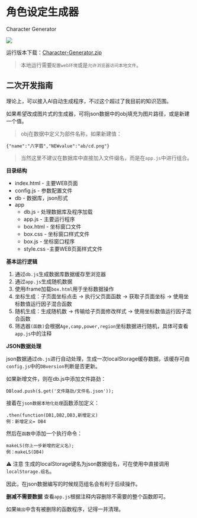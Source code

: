 角色设定生成器
=========================
Character Generator

[![](https://img.shields.io/badge/website-kumame.github.io/Tools/cgyellow.svg?style=for-the-badge&logo=appveyor)](https://kumame.github.io/Tools/cg)

运行版本下载：[Character-Generator.zip](https://github.com/kumame/Tools/archive/refs/heads/Character-Generator.zip)
> 本地运行需要`配置web环境`或是`允许浏览器访问本地文件`。

## 二次开发指南
理论上，可以接入AI自动生成程序，不过这个超过了我目前的知识范围。

如果希望改成图片式的生成器，可将json数据中的obj填充为图片路径，或是新建一个值。
> obj在数据中定义为部件名称，如果新建值：
```
{"name":"八字眉","NEWvalue":"ab/cd.png"}
```
> 当然这里不建议在数据库中直接加入文件缀名，而是在`app.js`中进行组合。


**目录结构**
- index.html - 主要WEB页面
- config.js - 参数配置文件
- db - 数据库，json形式
- app
  - db.js - 处理数据库及程序加载
  - app.js - 主要运行程序
  - box.html - 坐标窗口文件
  - box.css - 坐标窗口样式文件
  - box.js - 坐标窗口程序
  - style.css -主要WEB页面样式文件


**基本运行逻辑**
1. 通过`db.js`生成数据库数据缓存至浏览器
2. 通过`app.js`生成随机数据
3. 使用iframe加载`box.html`用于坐标数据操作
4. 坐标生成：子页面坐标点击 -> 执行父页面函数 -> 获取子页面坐标 -> 使用坐标数值运行因子混合函数
5. 随机生成：生成随机数 -> 传输给子页面修改样式 -> 使用坐标数值运行因子混合函数
6. 筛选器`(函数)`会根据`Age,camp,power,region`坐标数据进行随机，具体可查看`app.js`中的注释


**JSON数据处理**

json数据通过`db.js`进行自动处理，生成一次localStorage缓存数据，该缓存可由`config.js`中的`DBversion`判断是否更新。

如果新增文件，则在db.js中添加文件路劲：
```
DBload.push($.get('文件路劲/文件名.json'));
```
接着在`json数据本地化处理`函数添加定义：
```
.then(function(DB1,DB2,DB3,新增定义)
例：新增定义= DB4
```
然后在`函数`中添加一个执行命令：
```
makeLS(你上一步新增的定义名);
例：makeLS(DB4)
```
:warning: 注意
生成的localStorage键名为json数据组名，可在使用中直接调用`localStorage.组名`。

因此，在json数据编写的时候规范组名会有利于后续操作。


**删减不需要数据**
查看`app.js`根据注释内容删除不需要的整个函数即可。

如果`输出`中含有被删除的函数程序，记得一并清理。
